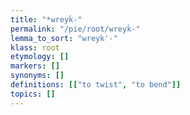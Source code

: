 ```yaml
---
title: "*wreyḱ-"
permalink: "/pie/root/wreyḱ-"
lemma_to_sort: "wreyk'-"
klass: root
etymology: []
markers: []
synonyms: []
definitions: [["to twist", "to bend"]]
topics: []
---
```

